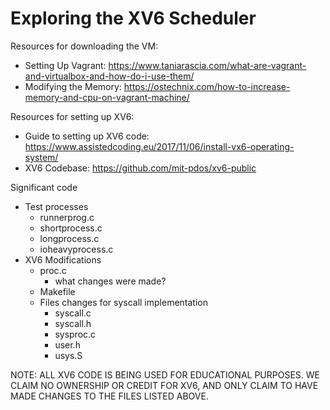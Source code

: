 # Exploring the XV6 Scheduler

Resources for downloading the VM:
- Setting Up Vagrant: https://www.taniarascia.com/what-are-vagrant-and-virtualbox-and-how-do-i-use-them/
- Modifying the Memory: https://ostechnix.com/how-to-increase-memory-and-cpu-on-vagrant-machine/

Resources for setting up XV6:
- Guide to setting up XV6 code: https://www.assistedcoding.eu/2017/11/06/install-vx6-operating-system/
- XV6 Codebase: https://github.com/mit-pdos/xv6-public

Significant code 
- Test processes 
  - runnerprog.c
  - shortprocess.c
  - longprocess.c
  - ioheavyprocess.c
- XV6 Modifications 
  - proc.c
    - what changes were made?
  - Makefile
  - Files changes for syscall implementation
    - syscall.c
    - syscall.h
    - sysproc.c
    - user.h
    - usys.S


NOTE: ALL XV6 CODE IS BEING USED FOR EDUCATIONAL PURPOSES. WE CLAIM NO OWNERSHIP OR CREDIT FOR XV6, 
AND ONLY CLAIM TO HAVE MADE CHANGES TO THE FILES LISTED ABOVE. 
